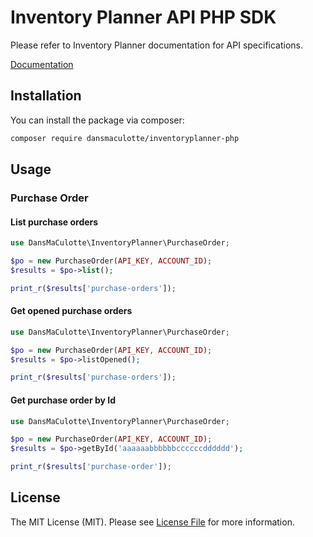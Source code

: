 # Inventory Planner API PHP SDK

Please refer to Inventory Planner documentation for API specifications.

[Documentation](http://help.inventory-planner.com/using-inventory-planner/inventory-planner-api/inventory-planner-public-api)

## Installation

You can install the package via composer:

``` bash
composer require dansmaculotte/inventoryplanner-php
```

## Usage

### Purchase Order

#### List purchase orders

```php
use DansMaCulotte\InventoryPlanner\PurchaseOrder;

$po = new PurchaseOrder(API_KEY, ACCOUNT_ID);
$results = $po->list();

print_r($results['purchase-orders']);
```

#### Get opened purchase orders

```php
use DansMaCulotte\InventoryPlanner\PurchaseOrder;

$po = new PurchaseOrder(API_KEY, ACCOUNT_ID);
$results = $po->listOpened();

print_r($results['purchase-orders']);
```

#### Get purchase order by Id

```php
use DansMaCulotte\InventoryPlanner\PurchaseOrder;

$po = new PurchaseOrder(API_KEY, ACCOUNT_ID);
$results = $po->getById('aaaaaabbbbbbccccccdddddd');

print_r($results['purchase-order']);
```

## License

The MIT License (MIT). Please see [License File](LICENSE.md) for more information.
